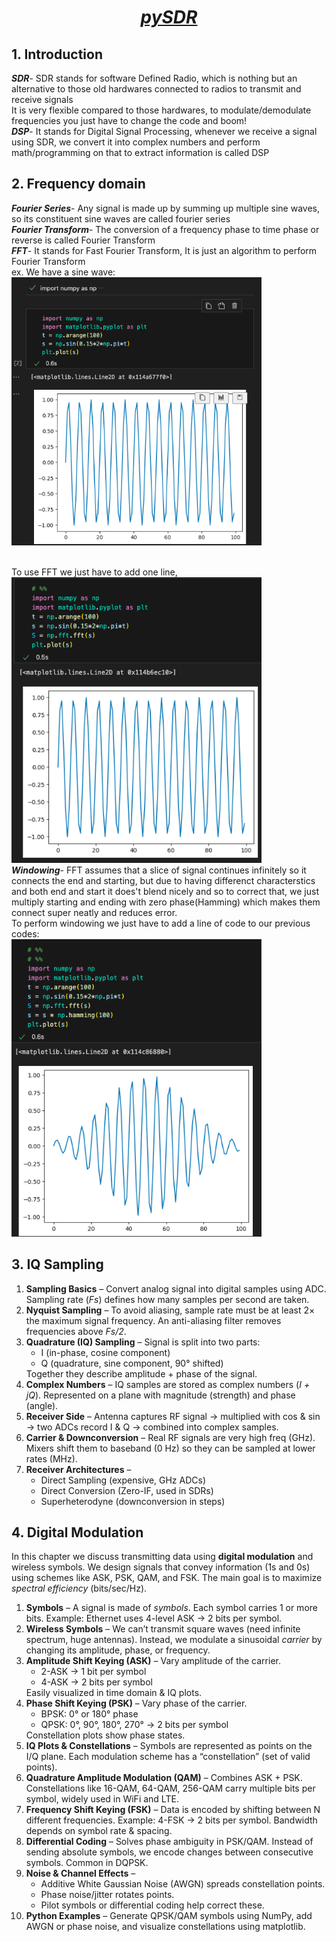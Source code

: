 <h1 align="center"> <b><i><u> pySDR</u></i></b></h1>
<h2>1. Introduction</h2>
<p><b><i>SDR</i></b>- SDR stands for software Defined Radio, which is nothing but an alternative to those old hardwares connected to radios to transmit and receive signals<br> It is very flexible compared to those hardwares, to modulate/demodulate frequencies you just have to change the code and boom! <br>
<b><i>DSP</i></b>- It stands for Digital Signal Processing, whenever we receive a signal using SDR, we convert it into complex numbers and perform math/programming on that to extract information is called DSP
<h2>2. Frequency domain</h2>
<p><b><i>Fourier Series</i></b>- Any signal is made up by summing up multiple sine waves, so its constituent sine waves are called fourier series<br>
<b><i>Fourier Transform</i></b>- The conversion of a frequency phase to time phase or reverse is called Fourier Transform<br>
<b><i>FFT</i></b>- It stands for Fast Fourier Transform, It is just an algorithm to perform Fourier Transform <br>
 ex. We have a sine wave:<br>
<img src="sin-wave.png" alt="Alt Text" width="400"/>


<br> To use FFT we just have to add one line, <br>
<img src="fft.png" alt="Alt Text" width="400"/><br>
<b><i>Windowing</i></b>- FFT assumes that a slice of signal continues infinitely so it connects the end and starting, but due to having differenct characterstics and both end and start it does't blend nicely and so to correct that, we just multiply starting and ending with zero phase(Hamming) which makes them connect super neatly and reduces error.<br>
To perform windowing we just have to add a line of code to our previous codes: <br>
<img src="windowing.png" alt="Alt Text" width="400"/><br>
<h2>3. IQ Sampling</h2>
<ol>
  <li><b>Sampling Basics</b> – Convert analog signal into digital samples using ADC. Sampling rate (<i>Fs</i>) defines how many samples per second are taken.</li>
  
  <li><b>Nyquist Sampling</b> – To avoid aliasing, sample rate must be at least 2× the maximum signal frequency. An anti-aliasing filter removes frequencies above <i>Fs/2</i>.</li>
  
  <li><b>Quadrature (IQ) Sampling</b> – Signal is split into two parts: 
    <ul>
      <li>I (in-phase, cosine component)</li>
      <li>Q (quadrature, sine component, 90° shifted)</li>
    </ul>
    Together they describe amplitude + phase of the signal.</li>
  
  <li><b>Complex Numbers</b> – IQ samples are stored as complex numbers (<i>I + jQ</i>). Represented on a plane with magnitude (strength) and phase (angle).</li>
  
  <li><b>Receiver Side</b> – Antenna captures RF signal → multiplied with cos & sin → two ADCs record I & Q → combined into complex samples.</li>
  
  <li><b>Carrier & Downconversion</b> – Real RF signals are very high freq (GHz). Mixers shift them to baseband (0 Hz) so they can be sampled at lower rates (MHz).</li>
  
  <li><b>Receiver Architectures</b> – 
    <ul>
      <li>Direct Sampling (expensive, GHz ADCs)</li>
      <li>Direct Conversion (Zero-IF, used in SDRs)</li>
      <li>Superheterodyne (downconversion in steps)</li>
    </ul>
  </li>
  
 </ol>
<h2>4. Digital Modulation</h2>
<p>In this chapter we discuss transmitting data using <b>digital modulation</b> and wireless symbols. We design signals that convey information (1s and 0s) using schemes like ASK, PSK, QAM, and FSK. The main goal is to maximize <i>spectral efficiency</i> (bits/sec/Hz).</p>

<ol>
  <li><b>Symbols</b> – A signal is made of <i>symbols</i>. Each symbol carries 1 or more bits. Example: Ethernet uses 4-level ASK → 2 bits per symbol.</li>

  <li><b>Wireless Symbols</b> – We can’t transmit square waves (need infinite spectrum, huge antennas). Instead, we modulate a sinusoidal <i>carrier</i> by changing its amplitude, phase, or frequency.</li>

  <li><b>Amplitude Shift Keying (ASK)</b> – Vary amplitude of the carrier. 
    <ul>
      <li>2-ASK → 1 bit per symbol</li>
      <li>4-ASK → 2 bits per symbol</li>
    </ul>
    Easily visualized in time domain & IQ plots.</li>

  <li><b>Phase Shift Keying (PSK)</b> – Vary phase of the carrier. 
    <ul>
      <li>BPSK: 0° or 180° phase</li>
      <li>QPSK: 0°, 90°, 180°, 270° → 2 bits per symbol</li>
    </ul>
    Constellation plots show phase states.</li>

  <li><b>IQ Plots & Constellations</b> – Symbols are represented as points on the I/Q plane. Each modulation scheme has a “constellation” (set of valid points).</li>

  <li><b>Quadrature Amplitude Modulation (QAM)</b> – Combines ASK + PSK. Constellations like 16-QAM, 64-QAM, 256-QAM carry multiple bits per symbol, widely used in WiFi and LTE.</li>

  <li><b>Frequency Shift Keying (FSK)</b> – Data is encoded by shifting between N different frequencies. Example: 4-FSK → 2 bits per symbol. Bandwidth depends on symbol rate & spacing.</li>

  <li><b>Differential Coding</b> – Solves phase ambiguity in PSK/QAM. Instead of sending absolute symbols, we encode changes between consecutive symbols. Common in DQPSK.</li>

  <li><b>Noise & Channel Effects</b> – 
    <ul>
      <li>Additive White Gaussian Noise (AWGN) spreads constellation points.</li>
      <li>Phase noise/jitter rotates points.</li>
      <li>Pilot symbols or differential coding help correct these.</li>
    </ul>
  </li>

  <li><b>Python Examples</b> – Generate QPSK/QAM symbols using NumPy, add AWGN or phase noise, and visualize constellations using matplotlib.</li>
</ol>

